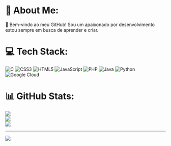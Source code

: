 # 💫 About Me:
👋 Bem-vindo ao meu GitHub! Sou um apaixonado por desenvolvimento estou sempre em busca de aprender e criar.<br>


# 💻 Tech Stack:
![C](https://img.shields.io/badge/c-%2300599C.svg?style=for-the-badge&logo=c&logoColor=white) ![CSS3](https://img.shields.io/badge/css3-%231572B6.svg?style=for-the-badge&logo=css3&logoColor=white) ![HTML5](https://img.shields.io/badge/html5-%23E34F26.svg?style=for-the-badge&logo=html5&logoColor=white) ![JavaScript](https://img.shields.io/badge/javascript-%23323330.svg?style=for-the-badge&logo=javascript&logoColor=%23F7DF1E) ![PHP](https://img.shields.io/badge/php-%23777BB4.svg?style=for-the-badge&logo=php&logoColor=white) ![Java](https://img.shields.io/badge/java-%23ED8B00.svg?style=for-the-badge&logo=openjdk&logoColor=white) ![Python](https://img.shields.io/badge/python-3670A0?style=for-the-badge&logo=python&logoColor=ffdd54) ![Google Cloud](https://img.shields.io/badge/GoogleCloud-%234285F4.svg?style=for-the-badge&logo=google-cloud&logoColor=white)
# 📊 GitHub Stats:
![](https://github-readme-stats.vercel.app/api?username=-MatheusAlcn&theme=dark&hide_border=false&include_all_commits=false&count_private=false)<br/>
![](https://github-readme-streak-stats.herokuapp.com/?user=-MatheusAlcn&theme=dark&hide_border=false)<br/>
![](https://github-readme-stats.vercel.app/api/top-langs/?username=-MatheusAlcn&theme=dark&hide_border=false&include_all_commits=false&count_private=false&layout=compact)

---
[![](https://visitcount.itsvg.in/api?id=-MatheusAlcn&icon=1&color=12)](https://visitcount.itsvg.in)

<!-- Proudly created with GPRM ( https://gprm.itsvg.in ) -->
